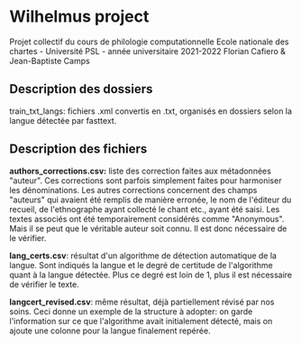 # Wilhelmus project

Projet collectif du cours de philologie computationnelle Ecole nationale des chartes - Université PSL - année universitaire 2021-2022
Florian Cafiero & Jean-Baptiste Camps

## Description des dossiers

train_txt_langs: fichiers .xml convertis en .txt, organisés en dossiers selon la langue détectée par fasttext.

## Description des fichiers

**authors_corrections.csv:** 
liste des correction faites aux métadonnées "auteur". Ces corrections sont parfois simplement faites pour harmoniser les dénominations. Les autres corrections concernent des champs "auteurs" qui avaient été remplis de manière erronée, le nom de l'éditeur du recueil, de l'ethnographe ayant collecté le chant etc., ayant été saisi. Les textes associés ont été temporairement considérés comme "Anonymous". Mais il se peut que le véritable auteur soit connu. Il est donc nécessaire de le vérifier.

**lang_certs.csv**: 
résultat d'un algorithme de détection automatique de la langue. Sont indiqués la langue et le degré de certitude de l'algorithme quant à la langue détectée. Plus ce degré est loin de 1, plus il est nécessaire de vérifier le texte.

**langcert_revised.csv**: 
même résultat, déjà partiellement révisé par nos soins. Ceci donne un exemple de la structure à adopter: on garde l'information sur ce que l'algorithme avait initialement détecté, mais on ajoute une colonne pour la langue finalement repérée.





